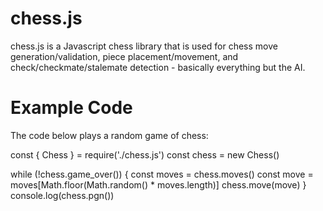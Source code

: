 # chess.js
chess.js is a Javascript chess library that is used for chess move generation/validation, piece placement/movement, and check/checkmate/stalemate detection - basically everything but the AI.
# Example Code
The code below plays a random game of chess:

const { Chess } = require('./chess.js')
const chess = new Chess()

while (!chess.game_over()) {
    const moves = chess.moves()
    const move = moves[Math.floor(Math.random() * moves.length)]
    chess.move(move)
}
console.log(chess.pgn())
